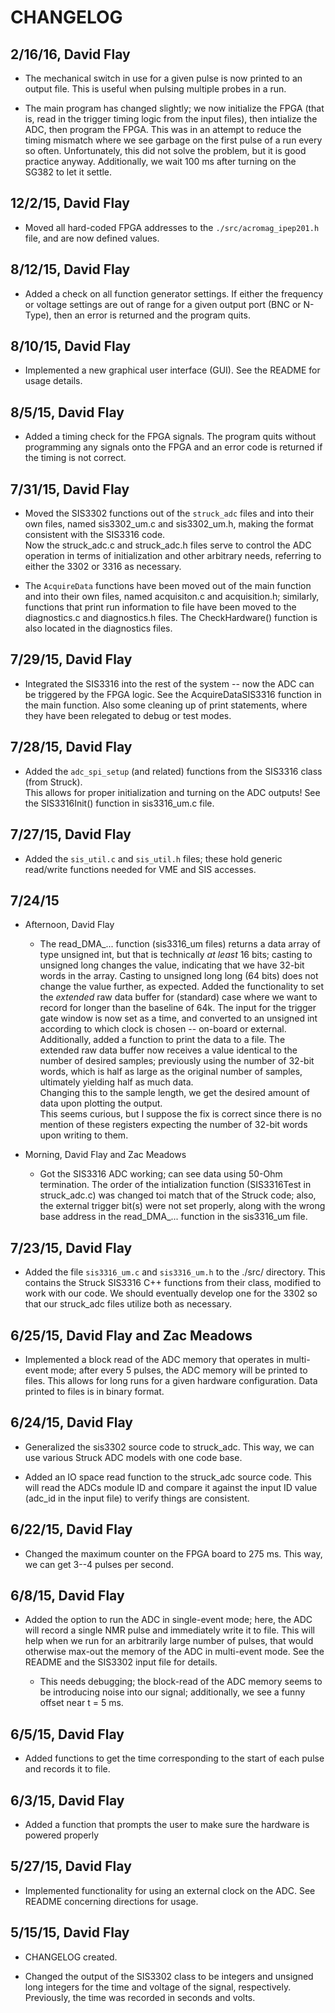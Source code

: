 # CHANGELOG

## 2/16/16, David Flay 

   - The mechanical switch in use for a given pulse is now printed to an output file.  This is 
     useful when pulsing multiple probes in a run.
 
   - The main program has changed slightly; we now initialize the FPGA (that is, read in the 
     trigger timing logic from the input files), then intialize the ADC, then program the 
     FPGA.  This was in an attempt to reduce the timing mismatch where we see garbage on the 
     first pulse of a run every so often.  Unfortunately, this did not solve the problem,
     but it is good practice anyway.  Additionally, we wait 100 ms after turning on the 
     SG382 to let it settle.    

## 12/2/15, David Flay
   
   - Moved all hard-coded FPGA addresses to the `./src/acromag_ipep201.h` file, and are now 
     defined values.  

## 8/12/15, David Flay

   - Added a check on all function generator settings.  If either the frequency or voltage
     settings are out of range for a given output port (BNC or N-Type), then an error 
     is returned and the program quits. 

## 8/10/15, David Flay

   - Implemented a new graphical user interface (GUI).  See the README for usage details.

## 8/5/15, David Flay
  
   - Added a timing check for the FPGA signals.  The program quits without programming any 
     signals onto the FPGA and an error code is returned if the timing is not correct. 

## 7/31/15, David Flay

- Moved the SIS3302 functions out of the `struck_adc` files and into their own files, 
  named sis3302_um.c and sis3302_um.h, making the format consistent with the SIS3316 code.  
  Now the struck_adc.c and struck_adc.h files serve to control the ADC operation in terms 
  of initialization and other arbitrary needs, referring to either the 3302 or 3316 as 
  necessary.

-  The `AcquireData` functions have been moved out of the main function and into their 
   own files, named acquisiton.c and acquisition.h; similarly, functions that print 
   run information to file have been moved to the diagnostics.c and diagnostics.h files.
   The CheckHardware() function is also located in the diagnostics files.  

## 7/29/15, David Flay

   - Integrated the SIS3316 into the rest of the system -- now the ADC can be triggered by 
     the FPGA logic.  See the AcquireDataSIS3316 function in the main function.  Also some 
     cleaning up of print statements, where they have been relegated to debug or test modes.     

## 7/28/15, David Flay
 
   - Added the `adc_spi_setup` (and related) functions from the SIS3316 class (from Struck).  
     This allows for proper initialization and turning on the ADC outputs!  See the 
     SIS3316Init() function in sis3316_um.c file.  

## 7/27/15, David Flay

   - Added the `sis_util.c` and `sis_util.h` files; these hold generic read/write functions
     needed for VME and SIS accesses. 

## 7/24/15 

   - Afternoon, David Flay 
     - The read_DMA_... function (sis3316_um files) returns a data array of type unsigned int, 
      but that is technically *at least* 16 bits; casting to unsigned long changes the value,
      indicating that we have 32-bit words in the array.  Casting to unsigned long long (64 bits) 
      does not change the value further, as expected. Added the functionality to set the 
      *extended* raw data buffer for (standard) case where we want to record for longer than
      the baseline of 64k.  The input for the trigger gate window is now set as a time, and converted
      to an unsigned int according to which clock is chosen -- on-board or external.  Additionally, 
      added a function to print the data to a file.  The extended raw data buffer now receives a value 
      identical to the number of desired samples; previously using the number of 32-bit words, which 
      is half as large as the original number of samples, ultimately yielding half as much data.  
      Changing this to the sample length, we get the desired amount of data upon plotting the output.        
      This seems curious, but I suppose the fix is correct since there is no mention of these 
      registers expecting the number of 32-bit words upon writing to them.
   
   - Morning, David Flay and Zac Meadows
     - Got the SIS3316 ADC working; can see data using 50-Ohm termination.  The
       order of the intialization function (SIS3316Test in struck_adc.c) was changed toi
       match that of the Struck code; also, the external trigger bit(s) were not set properly, 
       along with the wrong base address in the read_DMA_... function in the sis3316_um file.     

## 7/23/15, David Flay 

   - Added the file `sis3316_um.c` and `sis3316_um.h` to the ./src/ directory.  This 
     contains the Struck SIS3316 C++ functions from their class, modified to work with our 
     code.  We should eventually develop one for the 3302 so that our struck_adc files
     utilize both as necessary.  

## 6/25/15, David Flay and Zac Meadows

   - Implemented a block read of the ADC memory that operates in multi-event mode; 
     after every 5 pulses, the ADC memory will be printed to files. 
     This allows for long runs for a given hardware configuration.  Data printed 
     to files is in binary format.    

## 6/24/15, David Flay

   - Generalized the sis3302 source code to struck_adc.  This way, we can use various 
     Struck ADC models with one code base. 

   - Added an IO space read function to the struck_adc source code.  This will read
     the ADCs module ID and compare it against the input ID value (adc_id in the input file)
     to verify things are consistent.   

## 6/22/15, David Flay

   - Changed the maximum counter on the FPGA board to 275 ms.  This way, we can get 3--4 
     pulses per second. 

## 6/8/15, David Flay

   - Added the option to run the ADC in single-event mode; here, the ADC will record a 
     single NMR pulse and immediately write it to file.  This will help when we run 
     for an arbitrarily large number of pulses, that would otherwise max-out the memory
     of the ADC in multi-event mode.  See the README and the SIS3302 input file for details.   

     - This needs debugging; the block-read of the ADC memory seems to be introducing noise
       into our signal; additionally, we see a funny offset near t = 5 ms. 

## 6/5/15, David Flay

   - Added functions to get the time corresponding to the start of each pulse and 
     records it to file. 

## 6/3/15, David Flay

   - Added a function that prompts the user to make sure the hardware is powered properly

## 5/27/15, David Flay

   - Implemented functionality for using an external clock on the ADC.  See README concerning
     directions for usage.   

## 5/15/15, David Flay 
   
   - CHANGELOG created.  

   - Changed the output of the SIS3302 class to be integers and unsigned long integers 
     for the time and voltage of the signal, respectively.  Previously, the time was 
     recorded in seconds and volts. 
 
